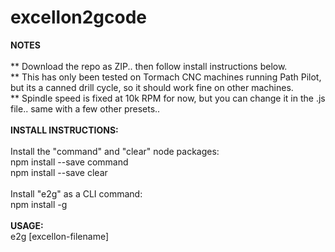 # excellon2gcode
<strong>NOTES</strong><br/>
</br>
** Download the repo as ZIP.. then follow install instructions below.</br>
** This has only been tested on Tormach CNC machines running Path Pilot, but its a canned drill cycle, so it should work fine on other machines.</br>
** Spindle speed is fixed at 10k RPM for now, but you can change it in the .js file.. same with a few other presets..</br>
</br>
<strong>INSTALL INSTRUCTIONS:</strong></br>
</br>
Install the "command" and "clear" node packages:</br>
  npm install --save command</br>
  npm install --save clear</br>
  </br>
Install "e2g" as a CLI command:</br>
  npm install -g</br>
  </br>
 <strong>USAGE:</strong></br>
  e2g [excellon-filename]</br>
 
